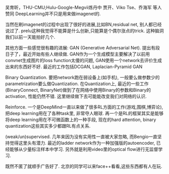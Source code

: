 吴育昕，THU-CMU;Hulu-Google-Megvii炼丹中
贾开、Viko Tse、乔海军 等人赞同
DeepLearning并不只是用来做imagenet的.

当然在刷imagenet的过程中出现了很好的进展,比如BN,residual net, 别人都已经说过了. 
prelu这种我觉得不能算是什么创新,只能算是个偶尔涨点的trick. 这种脑洞我们以前一天能拍好几个.

其他方面一些感觉很有趣的进展:
GAN (Generative Adversarial Net). 提出有段日子了，最近开始有些人继续做. GAN作为一个生成模型主要解决了以前用convnet生成图片的loss function太傻的问题, GAN使用一个network去评价生成出来的东西好不好. 最近的工作包括DCGAN, Laplacian-Pyramid GAN

Binary Quantization. 要把network跑在弱设备上(如手机), 一般要么做参数少的parametrization要么做Quantization. 在Quantization上, 最近的一些工作(BinaryConnect, BinaryNet)做到了在网络中使用Binary的参数和Binary的activation, 性能仍然不错. 这里继续做下去可能能改变我们对网络的认识.

Reinforce. 一个是DeepMind一直以来做了很多RL方面的工作(游戏,围棋,博弈论), 把deep learning用在了各种task里, 非常夺人眼球. 再一个是RL的框架其实是能够将deep learning用在不可微函数上的一种手段, 现在的hard attention, binary quantization这些其实多少都跟RL有点关系.

(weak/un)supervised. 几年来因为没有实用性一直被大家忽略, 而Bengio一直坚持觉得这里头有潜力. 最近的ladder network作为一种加强版的autoencoder, 已经能够从少量标注样本中学习. 另外就是利用video里的optical flow进行无监督学习.

既然不匿了就顺手广告好了. 北京的同学可以来face++看看,这些东西都有人在玩.
